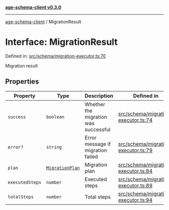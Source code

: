 [**age-schema-client v0.3.0**](../index.md)

***

[age-schema-client](/ageSchemaClient/api-generated/index.md) / MigrationResult

# Interface: MigrationResult

Defined in: [src/schema/migration-executor.ts:70](https://github.com/standardbeagle/ageSchemaClient/blob/main/src/schema/migration-executor.ts#L70)

Migration result

## Properties

| Property | Type | Description | Defined in |
| ------ | ------ | ------ | ------ |
| <a id="success"></a> `success` | `boolean` | Whether the migration was successful | [src/schema/migration-executor.ts:74](https://github.com/standardbeagle/ageSchemaClient/blob/main/src/schema/migration-executor.ts#L74) |
| <a id="error"></a> `error?` | `string` | Error message if migration failed | [src/schema/migration-executor.ts:79](https://github.com/standardbeagle/ageSchemaClient/blob/main/src/schema/migration-executor.ts#L79) |
| <a id="plan"></a> `plan` | [`MigrationPlan`](/ageSchemaClient/api-generated/interfaces/MigrationPlan.md) | Migration plan | [src/schema/migration-executor.ts:84](https://github.com/standardbeagle/ageSchemaClient/blob/main/src/schema/migration-executor.ts#L84) |
| <a id="executedsteps"></a> `executedSteps` | `number` | Executed steps | [src/schema/migration-executor.ts:89](https://github.com/standardbeagle/ageSchemaClient/blob/main/src/schema/migration-executor.ts#L89) |
| <a id="totalsteps"></a> `totalSteps` | `number` | Total steps | [src/schema/migration-executor.ts:94](https://github.com/standardbeagle/ageSchemaClient/blob/main/src/schema/migration-executor.ts#L94) |
